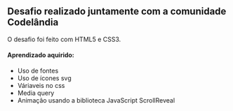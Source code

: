 ## Desafio realizado juntamente com a comunidade Codelândia

O desafio foi feito com HTML5 e CSS3.

#### Aprendizado aquirido:
- Uso de fontes
- Uso de ícones svg
- Váriaveis no css
- Media query
- Animação usando a biblioteca JavaScript ScrollReveal